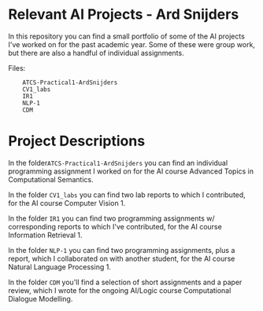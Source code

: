# Relevant AI Projects - Ard Snijders

In this repository you can find a small portfolio of some of the AI projects I've worked on for the past academic year.
Some of these were group work, but there are also a handful of individual assignments.

Files:

```
	ATCS-Practical1-ArdSnijders
	CV1_labs
	IR1
	NLP-1
	CDM
```

# Project Descriptions

In the folder```ATCS-Practical1-ArdSnijders``` you can find an individual programming assignment I worked on for the AI course Advanced Topics in Computational Semantics.

In the folder ```CV1_labs``` you can find two lab reports to which I contributed, for the AI course Computer Vision 1.

In the folder ```IR1``` you can find two programming assignments w/ corresponding reports to which I've contributed, for the AI course Information Retrieval 1.

In the folder ```NLP-1``` you can find two programming assignments, plus a report, which I collaborated on with another student, for the AI course Natural Language Processing 1.

In the folder ```CDM``` you'll find a selection of short assignments and a paper review, which I wrote for the ongoing AI/Logic course Computational Dialogue Modelling.
